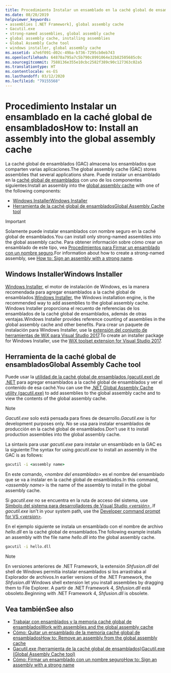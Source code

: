 ```yaml
---
title: Procedimiento Instalar un ensamblado en la caché global de ensamblados
ms.date: 08/20/2019
helpviewer_keywords:
- assemblies [.NET Framework], global assembly cache
- Gacutil.exe
- strong-named assemblies, global assembly cache
- global assembly cache, installing assemblies
- Global Assembly Cache tool
- windows installer, global assembly cache
ms.assetid: a7e6f091-d02c-49ba-b736-7295cb0eb743
ms.openlocfilehash: 64878a795a7c5b790c8991064e32b82505685c0c
ms.sourcegitcommit: 7588136e355e10cbc2582f389c90c127363c02a5
ms.translationtype: HT
ms.contentlocale: es-ES
ms.lasthandoff: 03/12/2020
ms.locfileid: "79155568"
---
```

# <a name="how-to-install-an-assembly-into-the-global-assembly-cache"></a><span data-ttu-id="0d5b9-102">Procedimiento Instalar un ensamblado en la caché global de ensamblados</span><span class="sxs-lookup"><span data-stu-id="0d5b9-102">How to: Install an assembly into the global assembly cache</span></span>

<span data-ttu-id="0d5b9-103">La caché global de ensamblados (GAC) almacena los ensamblados que comparten varias aplicaciones.</span><span class="sxs-lookup"><span data-stu-id="0d5b9-103">The global assembly cache (GAC) stores assemblies that several applications share.</span></span> <span data-ttu-id="0d5b9-104">Puede instalar un ensamblado en la [caché global de ensamblados](gac.md) con uno de los componentes siguientes:</span><span class="sxs-lookup"><span data-stu-id="0d5b9-104">Install an assembly into the [global assembly cache](gac.md) with one of the following components:</span></span>

- [<span data-ttu-id="0d5b9-105">Windows Installer</span><span class="sxs-lookup"><span data-stu-id="0d5b9-105">Windows Installer</span></span>](#windows-installer)
- [<span data-ttu-id="0d5b9-106">Herramienta de la caché global de ensamblados</span><span class="sxs-lookup"><span data-stu-id="0d5b9-106">Global Assembly Cache tool</span></span>](#global-assembly-cache-tool)

> [!IMPORTANT]
> <span data-ttu-id="0d5b9-107">Solamente puede instalar ensamblados con nombre seguro en la caché global de ensamblados.</span><span class="sxs-lookup"><span data-stu-id="0d5b9-107">You can install only strong-named assemblies into the global assembly cache.</span></span> <span data-ttu-id="0d5b9-108">Para obtener información sobre cómo crear un ensamblado de este tipo, vea [Procedimientos para Firmar un ensamblado con un nombre seguro](../../standard/assembly/sign-strong-name.md).</span><span class="sxs-lookup"><span data-stu-id="0d5b9-108">For information about how to create a strong-named assembly, see [How to: Sign an assembly with a strong name](../../standard/assembly/sign-strong-name.md).</span></span>

## <a name="windows-installer"></a><span data-ttu-id="0d5b9-109">Windows Installer</span><span class="sxs-lookup"><span data-stu-id="0d5b9-109">Windows Installer</span></span>

<span data-ttu-id="0d5b9-110">[Windows Installer](/windows/desktop/Msi/installation-of-assemblies-to-the-global-assembly-cache), el motor de instalación de Windows, es la manera recomendada para agregar ensamblados a la caché global de ensamblados.</span><span class="sxs-lookup"><span data-stu-id="0d5b9-110">[Windows Installer](/windows/desktop/Msi/installation-of-assemblies-to-the-global-assembly-cache), the Windows installation engine, is the recommended way to add assemblies to the global assembly cache.</span></span> <span data-ttu-id="0d5b9-111">Windows Installer proporciona el recuento de referencias de los ensamblados de la caché global de ensamblados, además de otras ventajas.</span><span class="sxs-lookup"><span data-stu-id="0d5b9-111">Windows Installer provides reference counting of assemblies in the global assembly cache and other benefits.</span></span> <span data-ttu-id="0d5b9-112">Para crear un paquete de instalación para Windows Installer, use la [extensión del conjunto de herramientas de WiX para Visual Studio 2017](https://marketplace.visualstudio.com/items?itemName=RobMensching.WixToolsetVisualStudio2017Extension).</span><span class="sxs-lookup"><span data-stu-id="0d5b9-112">To create an installer package for Windows Installer, use the [WiX toolset extension for Visual Studio 2017](https://marketplace.visualstudio.com/items?itemName=RobMensching.WixToolsetVisualStudio2017Extension).</span></span>

## <a name="global-assembly-cache-tool"></a><span data-ttu-id="0d5b9-113">Herramienta de la caché global de ensamblados</span><span class="sxs-lookup"><span data-stu-id="0d5b9-113">Global Assembly Cache tool</span></span>

<span data-ttu-id="0d5b9-114">Puede usar la [utilidad de la caché global de ensamblados (gacutil.exe) de .NET](../tools/gacutil-exe-gac-tool.md) para agregar ensamblados a la caché global de ensamblados y ver el contenido de esa caché.</span><span class="sxs-lookup"><span data-stu-id="0d5b9-114">You can use the [.NET Global Assembly Cache utility (gacutil.exe)](../tools/gacutil-exe-gac-tool.md) to add assemblies to the global assembly cache and to view the contents of the global assembly cache.</span></span>

   > [!NOTE]
   > <span data-ttu-id="0d5b9-115">*Gacutil.exe* solo está pensada para fines de desarrollo.</span><span class="sxs-lookup"><span data-stu-id="0d5b9-115">*Gacutil.exe* is for development purposes only.</span></span> <span data-ttu-id="0d5b9-116">No se usa para instalar ensamblados de producción en la caché global de ensamblados.</span><span class="sxs-lookup"><span data-stu-id="0d5b9-116">Don't use it to install production assemblies into the global assembly cache.</span></span>

<span data-ttu-id="0d5b9-117">La sintaxis para usar *gacutil.exe* para instalar un ensamblado en la GAC es la siguiente:</span><span class="sxs-lookup"><span data-stu-id="0d5b9-117">The syntax for using *gacutil.exe* to install an assembly in the GAC is as follows:</span></span>

```cmd
gacutil -i <assembly name>
```

<span data-ttu-id="0d5b9-118">En este comando, *\<nombre del ensamblado>* es el nombre del ensamblado que se va a instalar en la caché global de ensamblados.</span><span class="sxs-lookup"><span data-stu-id="0d5b9-118">In this command, *\<assembly name>* is the name of the assembly to install in the global assembly cache.</span></span>

<span data-ttu-id="0d5b9-119">Si *gacutil.exe* no se encuentra en la ruta de acceso del sistema, use [Símbolo del sistema para desarrolladores de Visual Studio *\<versión>* ](../tools/developer-command-prompt-for-vs.md).</span><span class="sxs-lookup"><span data-stu-id="0d5b9-119">If *gacutil.exe* isn't in your system path, use the [Developer command prompt for VS *\<version>*](../tools/developer-command-prompt-for-vs.md).</span></span>

<span data-ttu-id="0d5b9-120">En el ejemplo siguiente se instala un ensamblado con el nombre de archivo *hello.dll* en la caché global de ensamblados.</span><span class="sxs-lookup"><span data-stu-id="0d5b9-120">The following example installs an assembly with the file name *hello.dll* into the global assembly cache.</span></span>

```cmd
gacutil -i hello.dll
```

> [!NOTE]
> <span data-ttu-id="0d5b9-121">En versiones anteriores de .NET Framework, la extensión *Shfusion.dll* del shell de Windows permitía instalar ensamblados si los arrastraba al Explorador de archivos.</span><span class="sxs-lookup"><span data-stu-id="0d5b9-121">In earlier versions of the .NET Framework, the *Shfusion.dll* Windows shell extension let you install assemblies by dragging them to File Explorer.</span></span> <span data-ttu-id="0d5b9-122">A partir de .NET Framework 4, *Shfusion.dll* está obsoleto.</span><span class="sxs-lookup"><span data-stu-id="0d5b9-122">Beginning with .NET Framework 4, *Shfusion.dll* is obsolete.</span></span>

## <a name="see-also"></a><span data-ttu-id="0d5b9-123">Vea también</span><span class="sxs-lookup"><span data-stu-id="0d5b9-123">See also</span></span>

- [<span data-ttu-id="0d5b9-124">Trabajar con ensamblados y la memoria caché global de ensamblados</span><span class="sxs-lookup"><span data-stu-id="0d5b9-124">Work with assemblies and the global assembly cache</span></span>](working-with-assemblies-and-the-gac.md)
- [<span data-ttu-id="0d5b9-125">Cómo: Quitar un ensamblado de la memoria caché global de ensamblados</span><span class="sxs-lookup"><span data-stu-id="0d5b9-125">How to: Remove an assembly from the global assembly cache</span></span>](how-to-remove-an-assembly-from-the-gac.md)
- [<span data-ttu-id="0d5b9-126">Gacutil.exe (herramienta de la caché global de ensamblados)</span><span class="sxs-lookup"><span data-stu-id="0d5b9-126">Gacutil.exe (Global Assembly Cache tool)</span></span>](../tools/gacutil-exe-gac-tool.md)
- [<span data-ttu-id="0d5b9-127">Cómo: Firmar un ensamblado con un nombre seguro</span><span class="sxs-lookup"><span data-stu-id="0d5b9-127">How to: Sign an assembly with a strong name</span></span>](../../standard/assembly/sign-strong-name.md)
